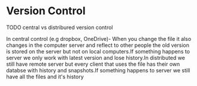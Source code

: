 # Version Control

TODO central vs distribured version control

In central control (e.g dropbox, OneDrive)- When you change the file it also changes in the computer server and reflect to other people the old version is stored on the server but not on local computers.If something happens to server we only work with latest version and lose history.In distributed we still have remote server but every client that uses the file has their own databse with history and snapshots.If something happens to server we still have all the files and it's history
